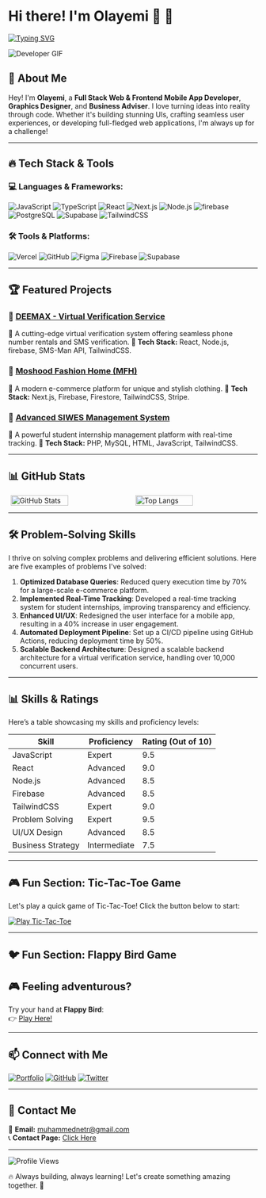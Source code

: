 # Hi there! I'm Olayemi 👋 🚀
[![Typing SVG](https://readme-typing-svg.demolab.com?font=sans+serrif&weight=600&duration=3000&pause=5&color=4B70FF&width=435&lines=I%E2%80%99m+a+Full-Stack+Web+Developer;+I+create+dynamic+and+cool+websites;Technology+I+use%3A;1.+Javascript;2.+TypeScript;3.+PHP;4.+HTML;5.+CSS;6.+ReactJs+;7.+NextJs;8.+Python)](https://git.io/typing-svg)

![Developer GIF](https://media.giphy.com/media/qgQUggAC3Pfv687qPC/giphy.gif)

## 🚀 About Me

Hey! I'm **Olayemi**, a **Full Stack Web & Frontend Mobile App Developer**, **Graphics Designer**, and **Business Adviser**. I love turning ideas into reality through code. Whether it's building stunning UIs, crafting seamless user experiences, or developing full-fledged web applications, I'm always up for a challenge!

---

## 🔥 Tech Stack & Tools

### **💻 Languages & Frameworks:**

![JavaScript](https://img.shields.io/badge/JavaScript-F7DF1E?style=for-the-badge&logo=javascript&logoColor=black)
![TypeScript](https://img.shields.io/badge/TypeScript-3178C6?style=for-the-badge&logo=typescript&logoColor=white)
![React](https://img.shields.io/badge/React-61DAFB?style=for-the-badge&logo=react&logoColor=black)
![Next.js](https://img.shields.io/badge/Next.js-000000?style=for-the-badge&logo=next.js&logoColor=white)
![Node.js](https://img.shields.io/badge/Node.js-339933?style=for-the-badge&logo=node.js&logoColor=white)
![firebase](https://img.shields.io/badge/firebase-47A248?style=for-the-badge&logo=firebase&logoColor=white)
![PostgreSQL](https://img.shields.io/badge/PostgreSQL-336791?style=for-the-badge&logo=postgresql&logoColor=white)
![Supabase](https://img.shields.io/badge/supabase-336791?style=for-the-badge&logo=supabase&logoColor=white)
![TailwindCSS](https://img.shields.io/badge/TailwindCSS-38B2AC?style=for-the-badge&logo=tailwind-css&logoColor=white)

### **🛠️ Tools & Platforms:**

![Vercel](https://img.shields.io/badge/Vercel-000000?style=for-the-badge&logo=vercel&logoColor=white)
![GitHub](https://img.shields.io/badge/GitHub-181717?style=for-the-badge&logo=github&logoColor=white)
![Figma](https://img.shields.io/badge/Figma-F24E1E?style=for-the-badge&logo=figma&logoColor=white)
![Firebase](https://img.shields.io/badge/Firebase-FFCA28?style=for-the-badge&logo=firebase&logoColor=black)
![Supabase](https://img.shields.io/badge/supabase-336791?style=for-the-badge&logo=supabase&logoColor=white)

---

## 🏆 Featured Projects

### 🚀 [DEEMAX - Virtual Verification Service](https://github.com/muhammed222-lab/deemax_sms)

🔹 A cutting-edge virtual verification system offering seamless phone number rentals and SMS verification.
🔹 **Tech Stack:** React, Node.js, firebase, SMS-Man API, TailwindCSS.

### 🎨 [Moshood Fashion Home (MFH)](https://github.com/muhammed222-lab/mfh)

🔹 A modern e-commerce platform for unique and stylish clothing.
🔹 **Tech Stack:** Next.js, Firebase, Firestore, TailwindCSS, Stripe.

### 📍 [Advanced SIWES Management System](https://github.com/muhammed222-lab/siwes-system)

🔹 A powerful student internship management platform with real-time tracking.
🔹 **Tech Stack:** PHP, MySQL, HTML, JavaScript, TailwindCSS.

---

## 📊 GitHub Stats

<div style="display: flex; justify-content: space-around;">
  <img src="https://github-readme-stats.vercel.app/api?username=muhammed222-lab&show_icons=true&theme=radical" alt="GitHub Stats" style="width: 48%;">
  <img src="https://github-readme-stats.vercel.app/api/top-langs/?username=muhammed222-lab&layout=compact&theme=radical" alt="Top Langs" style="width: 48%;">
</div>

---

## 🛠️ Problem-Solving Skills

I thrive on solving complex problems and delivering efficient solutions. Here are five examples of problems I've solved:

1. **Optimized Database Queries**: Reduced query execution time by 70% for a large-scale e-commerce platform.
2. **Implemented Real-Time Tracking**: Developed a real-time tracking system for student internships, improving transparency and efficiency.
3. **Enhanced UI/UX**: Redesigned the user interface for a mobile app, resulting in a 40% increase in user engagement.
4. **Automated Deployment Pipeline**: Set up a CI/CD pipeline using GitHub Actions, reducing deployment time by 50%.
5. **Scalable Backend Architecture**: Designed a scalable backend architecture for a virtual verification service, handling over 10,000 concurrent users.

---

## 📊 Skills & Ratings

Here’s a table showcasing my skills and proficiency levels:

| Skill             | Proficiency  | Rating (Out of 10) |
| ----------------- | ------------ | ------------------ |
| JavaScript        | Expert       | 9.5                |
| React             | Advanced     | 9.0                |
| Node.js           | Advanced     | 8.5                |
| Firebase          | Advanced     | 8.5                |
| TailwindCSS       | Expert       | 9.0                |
| Problem Solving   | Expert       | 9.5                |
| UI/UX Design      | Advanced     | 8.5                |
| Business Strategy | Intermediate | 7.5                |

---

## 🎮 Fun Section: Tic-Tac-Toe Game

Let's play a quick game of Tic-Tac-Toe! Click the button below to start:

[![Play Tic-Tac-Toe](https://img.shields.io/badge/Play%20Tic--Tac--Toe-8A2BE2?style=for-the-badge&logo=game&logoColor=white)](https://playtictactoe.org/)

---

## 🐦 Fun Section: Flappy Bird Game
## 🎮 Feeling adventurous? 
Try your hand at **Flappy Bird**:  
👉 [Play Here!](https://flappybird.io/)


---

## 📫 Connect with Me

[![Portfolio](https://img.shields.io/badge/Portfolio-%230A66C2.svg?style=for-the-badge&logo=vercel&logoColor=white)](https://muhammed-tau.vercel.app/)
[![GitHub](https://img.shields.io/badge/GitHub-%23181717.svg?style=for-the-badge&logo=github&logoColor=white)](https://github.com/muhammed222-lab/)
[![Twitter](https://img.shields.io/badge/Twitter-%231DA1F2.svg?style=for-the-badge&logo=twitter&logoColor=white)](https://twitter.com/yourhandle)

---

## 📧 Contact Me

🔗 **Email:** [muhammednetr@gmail.com](mailto:muhammednetr@gmail.com)  
📞 **Contact Page:** [Click Here](https://muhammed-tau.vercel.app)

---

![Profile Views](https://komarev.com/ghpvc/?username=muhammed222-lab&color=blue&style=flat)

🔥 Always building, always learning! Let's create something amazing together. 🚀
